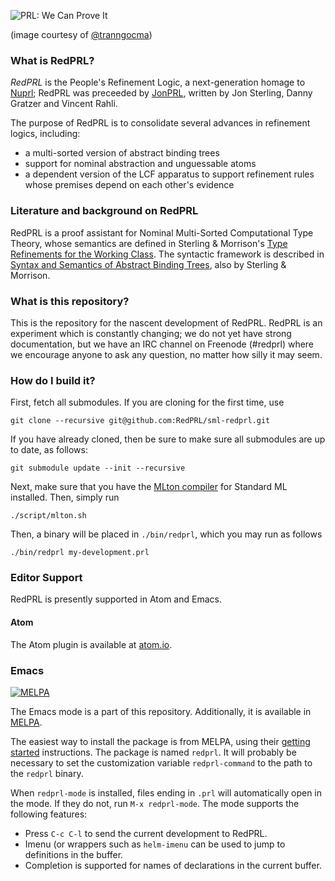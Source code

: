![PRL: We Can Prove It](https://pbs.twimg.com/media/Ch1klO6U4AAlj62.jpg)

(image courtesy of [@tranngocma](http://twitter.com/tranngocma))

### What is RedPRL?

*RedPRL* is the People's Refinement Logic, a next-generation homage
to [Nuprl](http://www.nuprl.org); RedPRL was preceeded by
[JonPRL](http://www.github.com/jonsterling/jonprl), written by Jon Sterling,
Danny Gratzer and Vincent Rahli.

The purpose of RedPRL is to consolidate several advances in refinement logics,
including:

- a multi-sorted version of abstract binding trees
- support for nominal abstraction and unguessable atoms
- a dependent version of the LCF apparatus to support refinement rules
  whose premises depend on each other's evidence

### Literature and background on RedPRL

RedPRL is a proof assistant for Nominal Multi-Sorted Computational Type Theory,
whose semantics are defined in Sterling & Morrison's
[Type Refinements for the Working Class](https://github.com/jonsterling/type-refinements-for-the-working-class). The syntactic framework is described in
[Syntax and Semantics of Abstract Binding Trees](https://github.com/jonsterling/syntax-and-semantics-of-abts),
also by Sterling & Morrison.


### What is this repository?

This is the repository for the nascent development of RedPRL. RedPRL is an
experiment which is constantly changing; we do not yet have strong
documentation, but we have an IRC channel on Freenode (#redprl) where we
encourage anyone to ask any question, no matter how silly it may seem.

### How do I build it?

First, fetch all submodules. If you are cloning for the first time, use

    git clone --recursive git@github.com:RedPRL/sml-redprl.git

If you have already cloned, then be sure to make sure all submodules are up to date,
as follows:

    git submodule update --init --recursive

Next, make sure that you have the [MLton compiler](http://mlton.org/) for Standard
ML installed. Then, simply run

    ./script/mlton.sh

Then, a binary will be placed in `./bin/redprl`, which you may run as
follows

    ./bin/redprl my-development.prl

### Editor Support

RedPRL is presently supported in Atom and Emacs.

#### Atom

The Atom plugin is available at [atom.io](https://atom.io/packages/language-redprl).

### Emacs

[![MELPA](https://melpa.org/packages/redprl-badge.svg)](https://melpa.org/#/redprl)

The Emacs mode is a part of this repository. Additionally, it is available in [MELPA](https://melpa.org/#/redprl).

The easiest way to install the package is from MELPA, using their [getting started](https://melpa.org/#/getting-started) instructions. The package is named `redprl`. It will probably be necessary to set the customization variable `redprl-command` to the path to the `redprl` binary.

When `redprl-mode` is installed, files ending in `.prl` will automatically open in the mode. If they do not, run `M-x redprl-mode`. The mode supports the following features:

 * Press `C-c C-l` to send the current development to RedPRL.
 * Imenu (or wrappers such as `helm-imenu` can be used to jump to definitions in the buffer.
 * Completion is supported for names of declarations in the current buffer.

